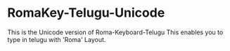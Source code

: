 # RomaKey-Telugu-Unicode
This is the Unicode version of Roma-Keyboard-Telugu
This enables you to type in telugu with 'Roma' Layout.
